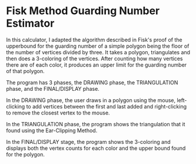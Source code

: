 # Fisk Method Guarding Number Estimator

In this calculator, I adapted the algorithm described in Fisk's proof of the upperbound for the guarding number of a simple polygon being the floor of the number of vertices divided by three. It takes a polygon, triangulates and then does a 3-coloring of the vertices. After counting how many vertices there are of each color, it produces an upper limit for the guarding number of that polygon.

The program has 3 phases, the DRAWING phase, the TRIANGULATION phase, and the FINAL/DISPLAY phase.

In the DRAWING phase, the user draws in a polygon using the mouse, left-clicking to add vertices between the first and last added and right-clicking to remove the closest vertex to the mouse.

In the TRIANGULATION phase, the program shows the triangulation that it found using the Ear-Clipping Method.

In the FINAL/DISPLAY stage, the program shows the 3-coloring and displays both the vertex counts for each color and the upper bound found for the polygon.